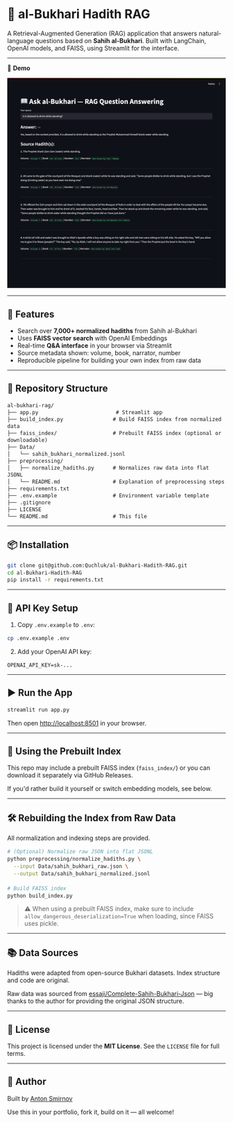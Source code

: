 # 🕌 al-Bukhari Hadith RAG

A Retrieval-Augmented Generation (RAG) application that answers natural-language questions based on **Sahih al-Bukhari**. Built with LangChain, OpenAI models, and FAISS, using Streamlit for the interface.

---


📸 **Demo**

![Ask al-Bukhari demo](assets/demo.png)

---


## 🚀 Features

* Search over **7,000+ normalized hadiths** from Sahih al-Bukhari
* Uses **FAISS vector search** with OpenAI Embeddings
* Real-time **Q\&A interface** in your browser via Streamlit
* Source metadata shown: volume, book, narrator, number
* Reproducible pipeline for building your own index from raw data

---

## 🧱 Repository Structure

```
al-bukhari-rag/
├── app.py                         # Streamlit app
├── build_index.py                # Build FAISS index from normalized data
├── faiss_index/                  # Prebuilt FAISS index (optional or downloadable)
├── Data/
│   └── sahih_bukhari_normalized.jsonl
├── preprocessing/
│   ├── normalize_hadiths.py      # Normalizes raw data into flat JSONL
│   └── README.md                 # Explanation of preprocessing steps
├── requirements.txt
├── .env.example                  # Environment variable template
├── .gitignore
├── LICENSE
└── README.md                     # This file
```

---

## 📦 Installation

```bash
git clone git@github.com:Quchluk/al-Bukhari-Hadith-RAG.git
cd al-Bukhari-Hadith-RAG
pip install -r requirements.txt
```

---

## 🔐 API Key Setup

1. Copy `.env.example` to `.env`:

```bash
cp .env.example .env
```

2. Add your OpenAI API key:

```
OPENAI_API_KEY=sk-...
```

---

## ▶️ Run the App

```bash
streamlit run app.py
```

Then open [http://localhost:8501](http://localhost:8501) in your browser.

---

## 🧠 Using the Prebuilt Index

This repo may include a prebuilt FAISS index (`faiss_index/`) or you can download it separately via GitHub Releases.

If you'd rather build it yourself or switch embedding models, see below.

---

## 🛠 Rebuilding the Index from Raw Data

All normalization and indexing steps are provided.

```bash
# (Optional) Normalize raw JSON into flat JSONL
python preprocessing/normalize_hadiths.py \
  --input Data/sahih_bukhari_raw.json \
  --output Data/sahih_bukhari_normalized.jsonl

# Build FAISS index
python build_index.py
```

> ⚠️ When using a prebuilt FAISS index, make sure to include `allow_dangerous_deserialization=True` when loading, since FAISS uses pickle.

---

## 📚 Data Sources

Hadiths were adapted from open-source Bukhari datasets. Index structure and code are original.

Raw data was sourced from [essaji/Complete-Sahih-Bukhari-Json](https://github.com/essaji/Complete-Sahih-Bukhari-Json) — big thanks to the author for providing the original JSON structure.

---

## 📄 License

This project is licensed under the **MIT License**. See the `LICENSE` file for full terms.

---

## 👤 Author

Built by [Anton Smirnov](https://github.com/Quchluk)

Use this in your portfolio, fork it, build on it — all welcome!
